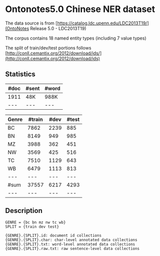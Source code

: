 # Ontonotes5.0 Chinese NER dataset 

The data source is from [https://catalog.ldc.upenn.edu/LDC2013T19/](OntoNotes Release 5.0 - LDC2013T19)

The corpus contains 18 named entity types (including 7 value types)

The split of train/dev/test portions follows [http://conll.cemantix.org/2012/download/ids/](http://conll.cemantix.org/2012/download/ids)

## Statistics
| #doc | #sent | #word |
| --- | --- | --- |
| 1911 | 48K | 988K |
| --- | --- | --- |

| Genre | #train | #dev | #test |
| --- | --- | --- | --- |
| BC | 7862 | 2239 | 885 |
| BN | 8149 | 949 | 985 |
| MZ | 3988 | 362 | 451 |
| NW | 3569 | 425 | 516 |
| TC | 7510 | 1129 | 643 |
| WB | 6479 | 1113 | 813 |
| --- | --- | --- | --- |
| #sum | 37557 | 6217 | 4293 | 
| --- | --- | --- | --- |


## Description
```
GENRE = {bc bn mz nw tc wb}
SPLIT = {train dev test}

{GENRE}.{SPLIT}.id: document id collections
{GENRE}.{SPLIT}.char: char-level annotated data collections
{GENRE}.{SPLIT}.txt: word-level annotated data collections
{GENRE}.{SPLIT}.raw.txt: raw sentence-level data collections
```
